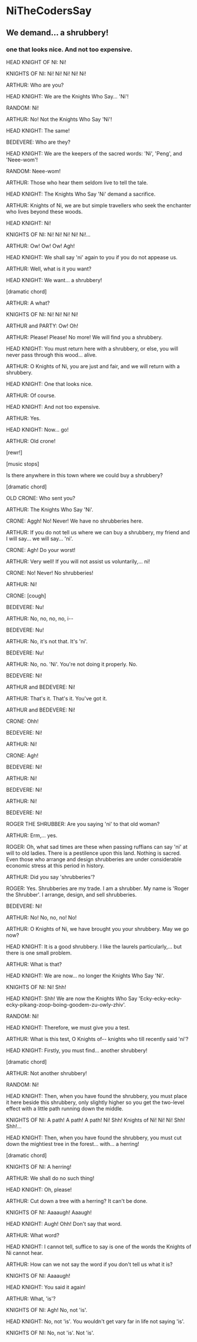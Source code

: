 # NiTheCodersSay

## We demand... a shrubbery!

### one that looks nice. And not too expensive.

HEAD KNIGHT OF NI: Ni!

KNIGHTS OF NI: Ni! Ni! Ni! Ni! Ni!

ARTHUR: Who are you?

HEAD KNIGHT: We are the Knights Who Say... 'Ni'!

RANDOM: Ni!

ARTHUR: No! Not the Knights Who Say 'Ni'!

HEAD KNIGHT: The same!

BEDEVERE: Who are they?

HEAD KNIGHT: We are the keepers of the sacred words: 'Ni', 'Peng', and 'Neee-wom'!

RANDOM: Neee-wom!

ARTHUR: Those who hear them seldom live to tell the tale.

HEAD KNIGHT: The Knights Who Say 'Ni' demand a sacrifice.

ARTHUR: Knights of Ni, we are but simple travellers who seek the enchanter who lives beyond these woods.

HEAD KNIGHT: Ni!

KNIGHTS OF NI: Ni! Ni! Ni! Ni! Ni!...

ARTHUR: Ow! Ow! Ow! Agh!

HEAD KNIGHT: We shall say 'ni' again to you if you do not appease us.

ARTHUR: Well, what is it you want?

HEAD KNIGHT: We want... a shrubbery!

[dramatic chord]

ARTHUR: A what?

KNIGHTS OF NI: Ni! Ni! Ni! Ni!

ARTHUR and PARTY: Ow! Oh!

ARTHUR: Please! Please! No more! We will find you a shrubbery.

HEAD KNIGHT: You must return here with a shrubbery, or else, you will never pass through this wood... alive.

ARTHUR: O Knights of Ni, you are just and fair, and we will return with a shrubbery.

HEAD KNIGHT: One that looks nice.

ARTHUR: Of course.

HEAD KNIGHT: And not too expensive.

ARTHUR: Yes.

HEAD KNIGHT: Now... go!

ARTHUR: Old crone!

[rewr!]

[music stops]

Is there anywhere in this town where we could buy a shrubbery?

[dramatic chord]

OLD CRONE: Who sent you?

ARTHUR: The Knights Who Say 'Ni'.

CRONE: Aggh! No! Never! We have no shrubberies here.

ARTHUR: If you do not tell us where we can buy a shrubbery, my friend and I will say... we will say... 'ni'.

CRONE: Agh! Do your worst!

ARTHUR: Very well! If you will not assist us voluntarily,... ni!

CRONE: No! Never! No shrubberies!

ARTHUR: Ni!

CRONE: [cough]

BEDEVERE: Nu!

ARTHUR: No, no, no, no, i--

BEDEVERE: Nu!

ARTHUR: No, it's not that. It's 'ni'.

BEDEVERE: Nu!

ARTHUR: No, no. 'Ni'. You're not doing it properly. No.

BEDEVERE: Ni!

ARTHUR and BEDEVERE: Ni!

ARTHUR: That's it. That's it. You've got it.

ARTHUR and BEDEVERE: Ni!

CRONE: Ohh!

BEDEVERE: Ni!

ARTHUR: Ni!

CRONE: Agh!

BEDEVERE: Ni!

ARTHUR: Ni!

BEDEVERE: Ni!

ARTHUR: Ni!

BEDEVERE: Ni!

ROGER THE SHRUBBER: Are you saying 'ni' to that old woman?

ARTHUR: Erm,... yes.

ROGER: Oh, what sad times are these when passing ruffians can say 'ni' at will to old ladies. There is a pestilence upon this land. Nothing is sacred. Even those who arrange and design shrubberies are under considerable economic stress at this period in history.

ARTHUR: Did you say 'shrubberies'?

ROGER: Yes. Shrubberies are my trade. I am a shrubber. My name is 'Roger the Shrubber'. I arrange, design, and sell shrubberies.

BEDEVERE: Ni!

ARTHUR: No! No, no, no! No!

ARTHUR: O Knights of Ni, we have brought you your shrubbery. May we go now?

HEAD KNIGHT: It is a good shrubbery. I like the laurels particularly,... but there is one small problem.

ARTHUR: What is that?

HEAD KNIGHT: We are now... no longer the Knights Who Say 'Ni'.

KNIGHTS OF NI: Ni! Shh!

HEAD KNIGHT: Shh! We are now the Knights Who Say 'Ecky-ecky-ecky-ecky-pikang-zoop-boing-goodem-zu-owly-zhiv'.

RANDOM: Ni!

HEAD KNIGHT: Therefore, we must give you a test.

ARTHUR: What is this test, O Knights of-- knights who till recently said 'ni'?

HEAD KNIGHT: Firstly, you must find... another shrubbery!

[dramatic chord]

ARTHUR: Not another shrubbery!

RANDOM: Ni!

HEAD KNIGHT: Then, when you have found the shrubbery, you must place it here beside this shrubbery, only slightly higher so you get the two-level effect with a little path running down the middle.

KNIGHTS OF NI: A path! A path! A path! Ni! Shh! Knights of Ni! Ni! Ni! Shh! Shh!...

HEAD KNIGHT: Then, when you have found the shrubbery, you must cut down the mightiest tree in the forest... with... a herring!

[dramatic chord]

KNIGHTS OF NI: A herring!

ARTHUR: We shall do no such thing!

HEAD KNIGHT: Oh, please!

ARTHUR: Cut down a tree with a herring? It can't be done.

KNIGHTS OF NI: Aaaaugh! Aaaugh!

HEAD KNIGHT: Augh! Ohh! Don't say that word.

ARTHUR: What word?

HEAD KNIGHT: I cannot tell, suffice to say is one of the words the Knights of Ni cannot hear.

ARTHUR: How can we not say the word if you don't tell us what it is?

KNIGHTS OF NI: Aaaaugh!

HEAD KNIGHT: You said it again!

ARTHUR: What, 'is'?

KNIGHTS OF NI: Agh! No, not 'is'.

HEAD KNIGHT: No, not 'is'. You wouldn't get vary far in life not saying 'is'.

KNIGHTS OF NI: No, not 'is'. Not 'is'.
